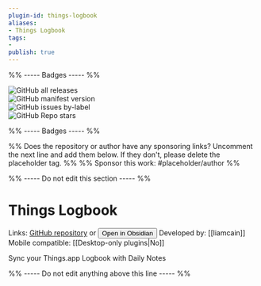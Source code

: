 ```yaml
---
plugin-id: things-logbook
aliases:
- Things Logbook
tags: 
- 
publish: true
---
```


%% ----- Badges ----- %%

![GitHub all releases](https://img.shields.io/github/downloads/liamcain/obsidian-things-logbook/total?color=573E7A&logo=github&style=for-the-badge)   
![GitHub manifest version](https://img.shields.io/github/manifest-json/v/liamcain/obsidian-things-logbook?color=573E7A&logo=github&style=for-the-badge)   
![GitHub issues by-label](https://img.shields.io/github/issues/liamcain/obsidian-things-logbook/help%20wanted?color=573E7A&logo=github&style=for-the-badge)   
![GitHub Repo stars](https://img.shields.io/github/stars/liamcain/obsidian-things-logbook?color=573E7A&logo=github&style=for-the-badge)

%% ----- Badges ----- %%

%% Does the repository or author have any sponsoring links? Uncomment the next line and add them below. If they don't, please delete the placeholder tag. %%
%% Sponsor this work: #placeholder/author %%

%% ----- Do not edit this section ----- %%

# Things Logbook

Links: [GitHub repository](https://github.com/liamcain/obsidian-things-logbook) or [<button id=HH>Open in Obsidian</button>](obsidian://goto-plugin?id=things-logbook)
Developed by: [[liamcain]]
Mobile compatible: [[Desktop-only plugins|No]]

Sync your Things.app Logbook with Daily Notes

%% ----- Do not edit anything above this line ----- %% 
